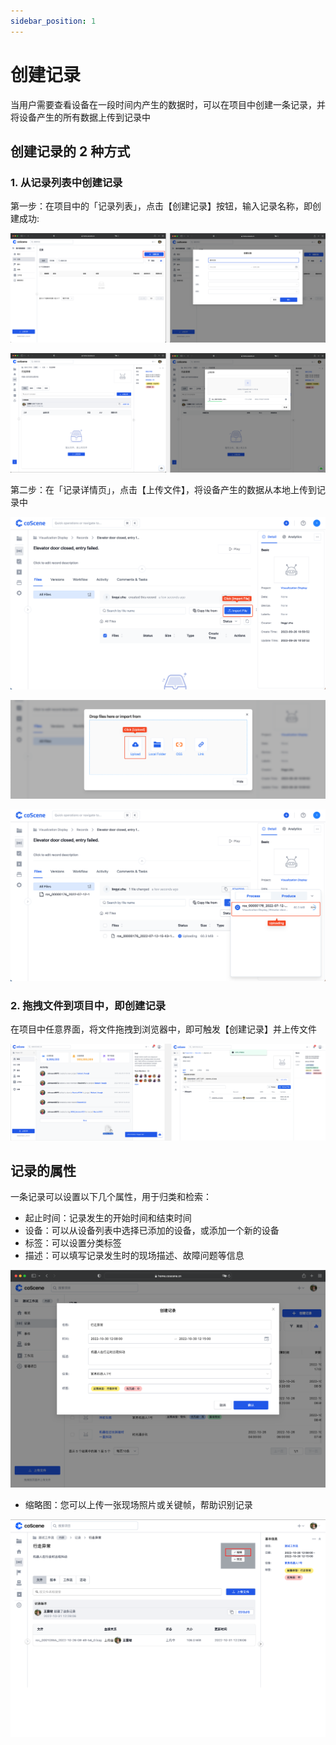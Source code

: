 ```yaml
---
sidebar_position: 1
---
```


# 创建记录

当用户需要查看设备在一段时间内产生的数据时，可以在项目中创建一条记录，并将设备产生的所有数据上传到记录中

## 创建记录的 2 种方式

### 1. 从记录列表中创建记录

第一步：在项目中的「记录列表」，点击【创建记录】按钮，输入记录名称，即创建成功:

![create-record-1](./img/create-record-1.png)

![create-record-2](./img/create-record-2.png)

第二步：在「记录详情页」，点击【上传文件】，将设备产生的数据从本地上传到记录中

![record-upload](./img/record-upload.png)

![record-upload-file](./img/record-upload-file.png)

![record-file-uploading](./img/record-file-uploading.png)

### 2. 拖拽文件到项目中，即创建记录

在项目中任意界面，将文件拖拽到浏览器中，即可触发【创建记录】并上传文件

![create-record-3](./img/create-record-3.png)

## 记录的属性

一条记录可以设置以下几个属性，用于归类和检索：

- 起止时间：记录发生的开始时间和结束时间
- 设备：可以从设备列表中选择已添加的设备，或添加一个新的设备
- 标签：可以设置分类标签
- 描述：可以填写记录发生时的现场描述、故障问题等信息

![create-record-4](./img/create-record-4.png)

- 缩略图：您可以上传一张现场照片或关键帧，帮助识别记录

![create-record-5](./img/create-record-5.png)
